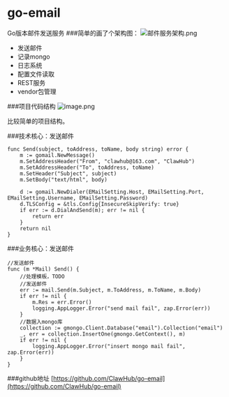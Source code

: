 # go-email
Go版本邮件发送服务
###简单的画了个架构图：
![邮件服务架构.png](https://upload-images.jianshu.io/upload_images/8803909-eb8914cc92612944.png?imageMogr2/auto-orient/strip%7CimageView2/2/w/1240)

- 发送邮件
- 记录mongo
- 日志系统
- 配置文件读取
- REST服务
- vendor包管理

###项目代码结构
![image.png](https://upload-images.jianshu.io/upload_images/8803909-345664ab91a412fe.png?imageMogr2/auto-orient/strip%7CimageView2/2/w/1240)

比较简单的项目结构。

###技术核心：发送邮件
```
func Send(subject, toAddress, toName, body string) error {
	m := gomail.NewMessage()
	m.SetAddressHeader("From", "clawhub@163.com", "ClawHub")
	m.SetAddressHeader("To", toAddress, toName)
	m.SetHeader("Subject", subject)
	m.SetBody("text/html", body)

	d := gomail.NewDialer(EMailSetting.Host, EMailSetting.Port, EMailSetting.Username, EMailSetting.Password)
	d.TLSConfig = &tls.Config{InsecureSkipVerify: true}
	if err := d.DialAndSend(m); err != nil {
		return err
	}
	return nil
}
```
###业务核心：发送邮件
```
//发送邮件
func (m *Mail) Send() {
	//处理模板，TODO
	//发送邮件
	err := mail.Send(m.Subject, m.ToAddress, m.ToName, m.Body)
	if err != nil {
		m.Res = err.Error()
		logging.AppLogger.Error("send mail fail", zap.Error(err))
	}
	//数据入mongo库
	collection := gmongo.Client.Database("email").Collection("email")
	_, err = collection.InsertOne(gmongo.GetContext(), m)
	if err != nil {
		logging.AppLogger.Error("insert mongo mail fail", zap.Error(err))
	}
}
```

###github地址
[https://github.com/ClawHub/go-email](https://github.com/ClawHub/go-email)

